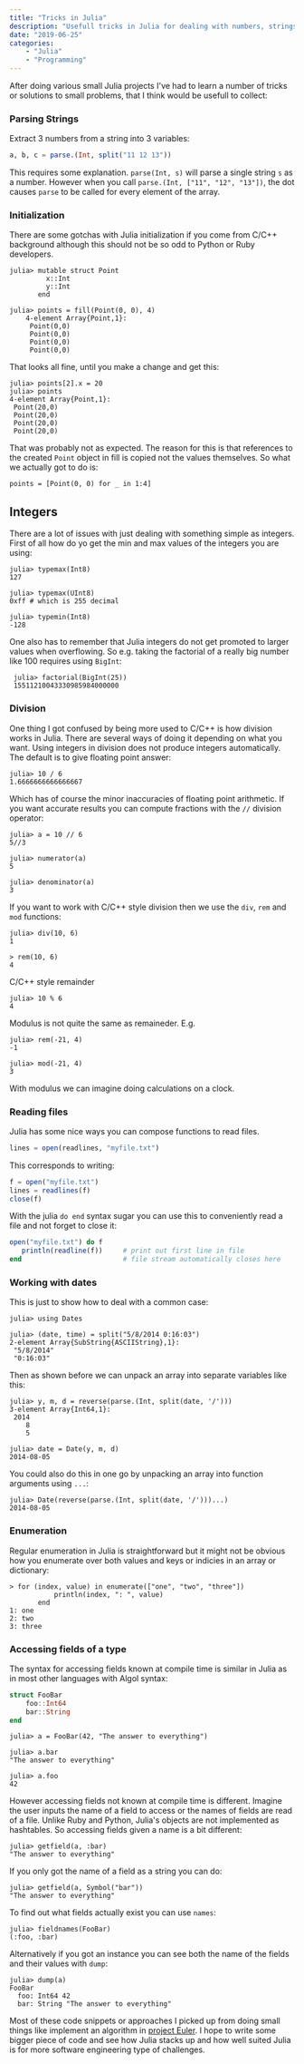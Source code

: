 ```yaml
---
title: "Tricks in Julia"
description: "Usefull tricks in Julia for dealing with numbers, strings, dates and more."
date: "2019-06-25"
categories: 
    - "Julia"
    - "Programming"
---
```


After doing various small Julia projects I've had to learn a number of tricks or solutions to small problems, that I think would be usefull to collect:

### Parsing Strings

Extract 3 numbers from a string into 3 variables:

```julia
a, b, c = parse.(Int, split("11 12 13"))
```

This requires some explanation. `parse(Int, s)` will parse a single string `s` as a number. However when you call `parse.(Int, ["11", "12", "13"])`, the dot causes `parse` to be called for every element of the array. 

### Initialization

There are some gotchas with Julia initialization if you come from C/C++ background although this should not be so odd to Python or Ruby developers.


    julia> mutable struct Point
             x::Int
             y::Int
           end
    
    julia> points = fill(Point(0, 0), 4)
        4-element Array{Point,1}:
         Point(0,0)
         Point(0,0)
         Point(0,0)
         Point(0,0)
     
That looks all fine, until you make a change and get this:
    
    julia> points[2].x = 20
    julia> points
    4-element Array{Point,1}:
     Point(20,0)
     Point(20,0)
     Point(20,0)
     Point(20,0)

That was probably not as expected. The reason for this is that references to the created `Point` object in fill is copied not the values themselves. So what we actually got to do is:

    points = [Point(0, 0) for _ in 1:4]

## Integers

There are a lot of issues with just dealing with something simple as integers. First of all how do yo get the min and max values of the integers you are using:

    julia> typemax(Int8)
    127
    
    julia> typemax(UInt8)
    0xff # which is 255 decimal
    
    julia> typemin(Int8)
    -128

One also has to remember that Julia integers do not get promoted to larger values when overflowing. So e.g. taking the factorial of a really big number like 100 requires using `BigInt`:

     julia> factorial(BigInt(25))
     15511210043330985984000000


### Division

One thing I got confused by being more used to C/C++ is how division works in Julia. There are several ways of doing it depending on what you want. Using integers in division does not produce integers automatically. The default is to give floating point answer:

    julia> 10 / 6
    1.6666666666666667
    
Which has of course the minor inaccuracies of floating point arithmetic. If you want accurate results you can compute fractions with the `//` division operator:
    
    julia> a = 10 // 6
    5//3
    
    julia> numerator(a)
    5
    
    julia> denominator(a)
    3

If you want to work with C/C++ style division then we use the `div`, `rem` and `mod` functions:

    julia> div(10, 6)
    1
    
    > rem(10, 6)
    4
    
C/C++ style remainder

    julia> 10 % 6
    4
    
Modulus is not quite the same as remaineder. E.g. 

    julia> rem(-21, 4)
    -1
    
    julia> mod(-21, 4)
    3
  
With modulus we can imagine doing calculations on a clock.

### Reading files

Julia has some nice ways you can compose functions to read files.

```julia
lines = open(readlines, "myfile.txt")
```

This corresponds to writing:

```julia
f = open("myfile.txt")
lines = readlines(f)
close(f)
```

With the julia `do end` syntax sugar you can use this to conveniently read a file and not forget to close it:

```julia
open("myfile.txt") do f
   println(readline(f))     # print out first line in file
end                         # file stream automatically closes here
```
    
### Working with dates

This is just to show how to deal with a common case:

    julia> using Dates
    
    julia> (date, time) = split("5/8/2014 0:16:03")
    2-element Array{SubString{ASCIIString},1}:
     "5/8/2014"
     "0:16:03" 
     
Then as shown before we can unpack an array into separate variables like this:

    julia> y, m, d = reverse(parse.(Int, split(date, '/')))
    3-element Array{Int64,1}:
     2014
        8
        5
        
    julia> date = Date(y, m, d)
    2014-08-05
    
You could also do this in one go by unpacking an array into function arguments using `...`:

    julia> Date(reverse(parse.(Int, split(date, '/')))...)
    2014-08-05

### Enumeration

Regular enumeration in Julia is straightforward but it might not be obvious how you enumerate over both values and keys or indicies in an array or dictionary:

    > for (index, value) in enumerate(["one", "two", "three"])
               println(index, ": ", value)
           end
    1: one
    2: two
    3: three
    
### Accessing fields of a type

The syntax for accessing fields known at compile time is similar in Julia as in most other languages with Algol syntax:

```julia
struct FooBar
	foo::Int64
	bar::String
end
```

    julia> a = FooBar(42, "The answer to everything")
    
    julia> a.bar
    "The answer to everything"
    
    julia> a.foo
    42

However accessing fields not known at compile time is different. Imagine the user inputs the name of a field to access or the names of fields are read of a file. Unlike Ruby and Python, Julia's objects are not implemented as hashtables. So accessing fields given a name is a bit different:

    julia> getfield(a, :bar)
    "The answer to everything"

If you only got the name of a field as a string you can do:

    julia> getfield(a, Symbol("bar"))
    "The answer to everything"
    
To find out what fields actually exist you can use `names`:

    julia> fieldnames(FooBar)
    (:foo, :bar)
    
Alternatively if you got an instance you can see both the name of the fields and their values with `dump`:

    julia> dump(a)
    FooBar
      foo: Int64 42
      bar: String "The answer to everything"
      
Most of these code snippets or approaches I picked up from doing small things like implement an algorithm in [project Euler](https://projecteuler.net). I hope to write some bigger piece of code and see how Julia stacks up and how well suited Julia is for more software engineering type of challenges.
